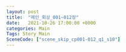 ```yaml
---
layout: post
title:  "메인_회상_001~012장"
date:   2021-10-26 17:00:00 +0000
categories: Main
Tags: Story Main
SceneCode: ["scene_skip_cp001-012_q1_s10"]
---
```

